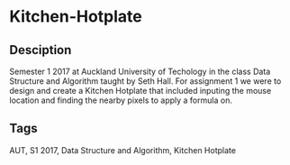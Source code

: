 # Kitchen-Hotplate

## Desciption
Semester 1 2017 at Auckland University of Techology in the class Data Structure and Algorithm taught by Seth Hall.
For assignment 1 we were to design and create a Kitchen Hotplate that included inputing the mouse location and finding the nearby pixels to apply a formula on.

## Tags
AUT, S1 2017, Data Structure and Algorithm, Kitchen Hotplate
